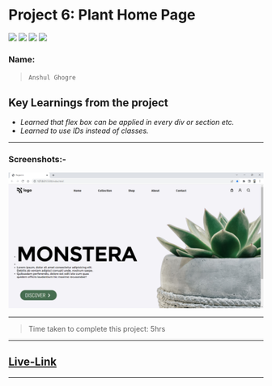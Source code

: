 # Project 6: Plant Home Page

![](https://img.shields.io/badge/HTML-CSS-blue) ![](https://img.shields.io/badge/LCO-iNeuron.ai-lightgrey) ![](https://img.shields.io/badge/Assignment--1-Project--6-success) ![](https://img.shields.io/badge/Full--Stack--Java--Dev-Bootcamp-yellowgreen)

### Name:

> `Anshul Ghogre`

## Key Learnings from the project

- _Learned that flex box can be applied in every div or section etc._
- _Learned to use IDs instead of classes._

---

### Screenshots:-

![Project2](./a6.png)

---

> Time taken to complete this project: 5hrs

---

## [Live-Link](https://project-6-plat-home-page.netlify.app/)

---
